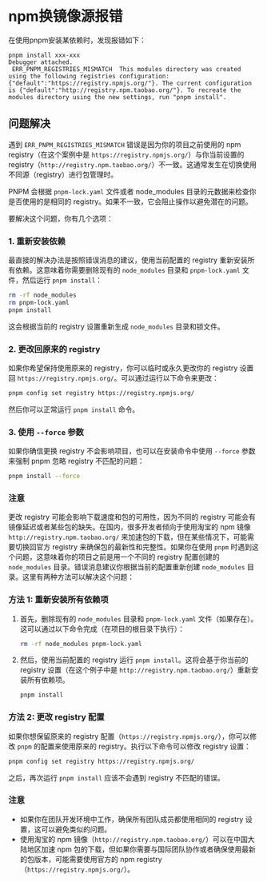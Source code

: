 # npm换镜像源报错
在使用pnpm安装某依赖时，发现报错如下：
```shell
pnpm install xxx-xxx
Debugger attached.
 ERR_PNPM_REGISTRIES_MISMATCH  This modules directory was created using the following registries configuration: {"default":"https://registry.npmjs.org/"}. The current configuration is {"default":"http://registry.npm.taobao.org/"}. To recreate the modules directory using the new settings, run "pnpm install".
```

## 问题解决

遇到 `ERR_PNPM_REGISTRIES_MISMATCH` 错误是因为你的项目之前使用的 npm registry（在这个案例中是 `https://registry.npmjs.org/`）与你当前设置的 registry（`http://registry.npm.taobao.org/`）不一致。这通常发生在切换使用不同源（registry）进行包管理时。

PNPM 会根据 `pnpm-lock.yaml` 文件或者 node_modules 目录的元数据来检查你是否使用的是相同的 registry。如果不一致，它会阻止操作以避免潜在的问题。

要解决这个问题，你有几个选项：

### 1. 重新安装依赖
最直接的解决办法是按照错误消息的建议，使用当前配置的 registry 重新安装所有依赖。这意味着你需要删除现有的 `node_modules` 目录和 `pnpm-lock.yaml` 文件，然后运行 `pnpm install`：
```bash
rm -rf node_modules
rm pnpm-lock.yaml
pnpm install
```
这会根据当前的 registry 设置重新生成 `node_modules` 目录和锁文件。

### 2. 更改回原来的 registry
如果你希望保持使用原来的 registry，你可以临时或永久更改你的 registry 设置回 `https://registry.npmjs.org/`。可以通过运行以下命令来更改：
```bash
pnpm config set registry https://registry.npmjs.org/
```
然后你可以正常运行 `pnpm install` 命令。

### 3. 使用 `--force` 参数
如果你确信更换 registry 不会影响项目，也可以在安装命令中使用 `--force` 参数来强制 pnpm 忽略 registry 不匹配的问题：
```bash
pnpm install --force
```

### 注意
更改 registry 可能会影响下载速度和包的可用性，因为不同的 registry 可能会有镜像延迟或者某些包的缺失。在国内，很多开发者倾向于使用淘宝的 npm 镜像 `http://registry.npm.taobao.org/` 来加速包的下载，但在某些情况下，可能需要切换回官方 registry 来确保包的最新性和完整性。如果你在使用 `pnpm` 时遇到这个问题，这意味着你的项目之前是用一个不同的 registry 配置创建的 `node_modules` 目录。错误消息建议你根据当前的配置重新创建 `node_modules` 目录。这里有两种方法可以解决这个问题：

### 方法 1: 重新安装所有依赖项

1. 首先，删除现有的 `node_modules` 目录和 `pnpm-lock.yaml` 文件（如果存在）。这可以通过以下命令完成（在项目的根目录下执行）：

    ```bash
    rm -rf node_modules pnpm-lock.yaml
    ```

2. 然后，使用当前配置的 registry 运行 `pnpm install`。这将会基于你当前的 registry 设置（在这个例子中是 `http://registry.npm.taobao.org/`）重新安装所有依赖项。

    ```bash
    pnpm install
    ```

### 方法 2: 更改 registry 配置

如果你想保留原来的 registry 配置（`https://registry.npmjs.org/`），你可以修改 `pnpm` 的配置来使用原来的 registry。执行以下命令可以修改 registry 设置：

```bash
pnpm config set registry https://registry.npmjs.org/
```

之后，再次运行 `pnpm install` 应该不会遇到 registry 不匹配的错误。

### 注意

- 如果你在团队开发环境中工作，确保所有团队成员都使用相同的 registry 设置，这可以避免类似的问题。
- 使用淘宝的 npm 镜像（`http://registry.npm.taobao.org/`）可以在中国大陆地区加速 npm 包的下载，但如果你需要与国际团队协作或者确保使用最新的包版本，可能需要使用官方的 npm registry（`https://registry.npmjs.org/`）。